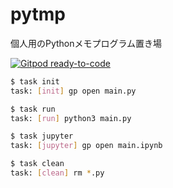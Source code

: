 # pytmp

個人用のPythonメモプログラム置き場

[![Gitpod ready-to-code](https://img.shields.io/badge/Gitpod-ready--to--code-blue?logo=gitpod)](https://gitpod.io/#https://github.com/devlights/pytmp)

```sh
$ task init
task: [init] gp open main.py

$ task run
task: [run] python3 main.py

$ task jupyter
task: [jupyter] gp open main.ipynb

$ task clean
task: [clean] rm *.py
```